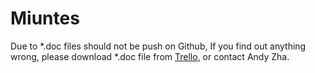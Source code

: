 # Miuntes

Due to *.doc files should not be push on Github, If you find out anything wrong, please download *.doc file from [Trello](https://trello.com/b/igDxuint/design-documentation), or contact Andy Zha.